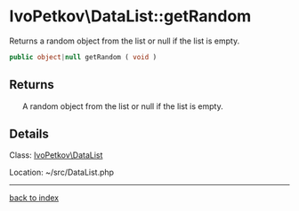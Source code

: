 # IvoPetkov\DataList::getRandom

Returns a random object from the list or null if the list is empty.

```php
public object|null getRandom ( void )
```

## Returns

&nbsp;&nbsp;&nbsp;&nbsp;&nbsp;&nbsp;A random object from the list or null if the list is empty.

## Details

Class: [IvoPetkov\DataList](ivopetkov.datalist.class.md)

Location: ~/src/DataList.php

---

[back to index](index.md)

